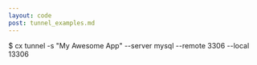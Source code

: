 ```yaml
---
layout: code
post: tunnel_examples.md
---
```



$ cx tunnel -s "My Awesome App" --server mysql --remote 3306 --local 13306
